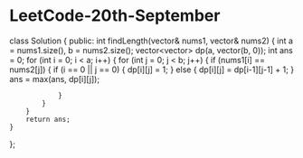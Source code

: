 # LeetCode-20th-September
class Solution {
public:
    int findLength(vector<int>& nums1, vector<int>& nums2) {
        int a = nums1.size(), b = nums2.size();
        vector<vector<int>> dp(a, vector<int>(b, 0));
        int ans = 0;
        for (int i = 0; i < a; i++) {
            for (int j = 0; j < b; j++) {
                if (nums1[i] == nums2[j]) {
                    if (i == 0 || j == 0)
                    {
                        dp[i][j] = 1;
                    }
                    else 
                    {
                        dp[i][j] = dp[i-1][j-1] + 1;
                    }
                    ans = max(ans, dp[i][j]);
                        
                }
            }
        }
        return ans;
    }
};
